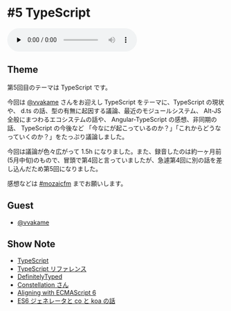 # #5 TypeScript

<audio preload=none controls src=http://files.mozaic.fm/mozaic-ep5.m4a></audio>


## Theme

第5回目のテーマは TypeScript です。

今回は [@vvakame](https://twitter.com/vvakame) さんをお迎えし TypeScript をテーマに、TypeScript の現状や、 d.ts の話、型の有無に起因する議論、最近のモジュールシステム、 Alt-JS 全般にまつわるエコシステムの話や、 Angular-TypeScript の感想、非同期の話、 TypeScript の今後など 「今なにが起こっているのか？」「これからどうなっていくのか？」をたっぷり議論しました。

今回は議論が色々広がって 1.5h になりました。また、録音したのは約一ヶ月前(5月中旬)のもので、冒頭で第4回と言っていましたが、急遽第4回に別の話を差し込んだため第5回になりました。

感想などは [#mozaicfm](https://twitter.com/search?q=mozaicfm&src=hash) までお願いします。


## Guest

- [@vvakame](https://twitter.com/vvakame)


## Show Note

- [TypeScript](http://t.umblr.com/redirect?z=http%3A%2F%2Fwww.typescriptlang.org%2F&t=ZTZjZjZlYWZiZDU4NTZlYWVmOWNlOTA5MWNjNGE3Mzc4MWJiMTYyMCxoUjJ5aE5MYw%3D%3D)
- [TypeScript リファレンス](http://t.umblr.com/redirect?z=http%3A%2F%2Fwww.impressjapan.jp%2Fbooks%2F1113101087&t=YWNkZWU3NzFiZTY3NGVlMzk5YjdhYmRlNGY5MzdmNTM0NmYxNjJhMyxoUjJ5aE5MYw%3D%3D)
- [DefinitelyTyped](http://t.umblr.com/redirect?z=https%3A%2F%2Fgithub.com%2Fborisyankov%2FDefinitelyTyped&t=YmMxMDExMTdhNTY0NDM2M2U4YmJkNDBmMDFmZTY3N2FjM2I5NzQ5NCxoUjJ5aE5MYw%3D%3D)
- [Constellation さん](https://twitter.com/Constellation)
- [Aligning with ECMAScript 6](http://t.umblr.com/redirect?z=https%3A%2F%2Ftypescript.codeplex.com%2Fwikipage%3Ftitle%3DECMAScript+6+Status%26referringTitle%3DRoadmap&t=ZWMwOGZlNjlhMzgwOTQ3ZDlhM2JkNWViM2QzNTY3MGVhZTI1NjNkMyxoUjJ5aE5MYw%3D%3D)
- [ES6 ジェネレータと co と koa の話](http://t.umblr.com/redirect?z=http%3A%2F%2Fjxck.hatenablog.com%2Fentry%2F2014-01-12%2Fgenerator-screencaset&t=YTkzZmNlZTJmYTYyZTQ5MzAyZmY1ZWRkMWFkYWYyNWFkNGI2ZGNhMixoUjJ5aE5MYw%3D%3D)
